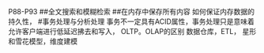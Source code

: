 P88-P93
##全文搜索和模糊检索
##在内存中保存所有内容
如何保证内存数据的持久性，
#事务处理与分析处理
事务不一定具有ACID属性，事务处理只是意味着允许客户端进行低延迟拂去和写入，
OLTP。OLAP的区别
数据仓库，ETL，
星形和雪花模型，维度建模
